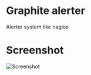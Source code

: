 # Graphite alerter
Alerter system like nagios

# Screenshot
![Screenshot](https://raw.github.com/huoxy/graphite-alerter/master/static/image/indexScreenshot.png)
